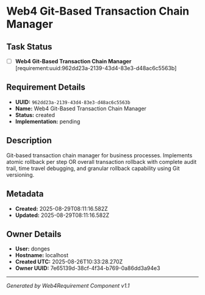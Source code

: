 # Web4 Git-Based Transaction Chain Manager

## Task Status
- [ ] **Web4 Git-Based Transaction Chain Manager** [requirement:uuid:962dd23a-2139-43d4-83e3-d48ac6c5563b]

## Requirement Details

- **UUID:** `962dd23a-2139-43d4-83e3-d48ac6c5563b`
- **Name:** Web4 Git-Based Transaction Chain Manager
- **Status:** created
- **Implementation:** pending

## Description

Git-based transaction chain manager for business processes. Implements atomic rollback per step OR overall transaction rollback with complete audit trail, time travel debugging, and granular rollback capability using Git versioning.

## Metadata

- **Created:** 2025-08-29T08:11:16.582Z
- **Updated:** 2025-08-29T08:11:16.582Z

## Owner Details

- **User:** donges
- **Hostname:** localhost
- **Created UTC:** 2025-08-26T10:33:28.270Z
- **Owner UUID:** 7e65139d-38cf-4f34-b769-0a86dd3a94e3

---

*Generated by Web4Requirement Component v1.1*